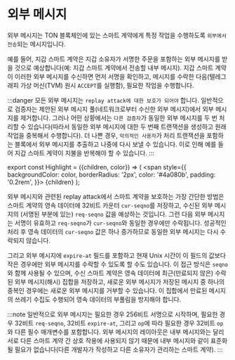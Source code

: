 # 외부 메시지

외부 메시지는 TON 블록체인에 있는 스마트 계약에게 특정 작업을 수행하도록 `외부에서 전송`되는 메시지입니다.

예를 들어, 지갑 스마트 계약은 지갑 소유자가 서명한 주문을 포함하는 외부 메시지를 받을 것으로 예상합니다(예: 지갑 스마트 계약에서 전송할 내부 메시지). 지갑 스마트 계약이 이러한 외부 메시지를 수신하면 먼저 서명을 확인하고, 메시지를 수락한 다음(텔레그래피 가상 머신(TVM) 원시 `ACCEPT`를 실행함), 필요한 작업을 수행합니다.

:::danger
모든 외부 메시지는 `replay attack에 대한 보호가 되어야` 합니다. 일반적으로 검증자는 제안된 외부 메시지 풀(네트워크로부터 수신한 외부 메시지)에서 외부 메시지를 제거합니다. 그러나 어떤 상황에서는 `다른 검증자`가 동일한 외부 메시지를 두 번 처리할 수 있습니다(따라서 동일한 외부 메시지에 대한 두 번째 트랜잭션을 생성하고 원래 작업을 중복해서 수행합니다). 더 나쁜 경우, `악의적인 사용자`가 처리 트랜잭션을 포함하는 블록에서 외부 메시지를 추출하고 나중에 다시 보낼 수 있습니다. 이로 인해 예를 들어 지갑 스마트 계약이 지불을 반복해야 할 수 있습니다.
:::

export const Highlight = ({children, color}) => (
<span
style={{
backgroundColor: color,
borderRadius: '2px',
color: '#4a080b',
padding: '0.2rem',
}}>
{children}
</span>
);

외부 메시지와 관련된 <Highlight color="#ffeced">replay attack에서 스마트 계약을 보호하는 가장 간단한 방법은</Highlight> 스마트 계약의 영속 데이터에 32비트 카운터 `cur-seqno`를 저장하고, 수신된 외부 메시지의 (서명된 부분에 있는) `req-seqno` 값을 예상하는 것입니다. 그런 다음 외부 메시지는 서명이 유효하고 `req-seqno`가 `cur-seqno`와 동일한 경우에만 수락됩니다. 성공적인 처리 후 영속 데이터의 `cur-seqno` 값은 하나 증가하므로 <Highlight color="#ffeced">동일한 외부 메시지는 다시 수락되지 않습니다</Highlight>.

그리고 외부 메시지에 `expire-at` 필드를 포함하고 현재 Unix 시간이 이 필드의 값보다 작은 경우에만 외부 메시지를 수락할 수 있도록 할 수도 있습니다. 이 접근 방식은 `seqno`와 함께 사용될 수 있으며, 수신 스마트 계약은 영속 데이터에 최근(만료되지 않은) 수락된 외부 메시지(해시) 집합을 저장하고, 새로운 외부 메시지가 저장된 메시지 중 하나의 중복인 경우에는 새로운 외부 메시지를 거부할 수 있습니다. 이 집합에서 만료된 메시지의 쓰레기 수집도 수행되어 영속 데이터의 부풀림을 방지해야 합니다.

:::note
일반적으로 외부 메시지는 필요한 경우 256비트 서명으로 시작하며, 필요한 경우 32비트 `req-seqno`, 32비트 `expire-at`, 그리고 `op`에 따라 필요한 경우 32비트 `op`와 다른 필수 매개변수를 포함합니다. 외부 메시지의 레이아웃은 내부 메시지와는 달리 서로 다른 스마트 계약 간 상호 작용에 사용되지 않기 때문에 내부 메시지와 같이 표준화될 필요가 없습니다(다른 개발자가 작성하고 다른 소유자가 관리하는 스마트 계약).
:::
